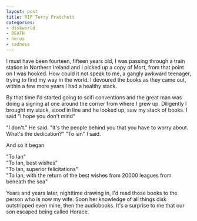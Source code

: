 ```yaml
---
layout: post
title: RIP Terry Pratchett
categories: 
- diskworld
- DEATH
- heros
- sadness
---
```


I must have been fourteen, fifteen years old, I was passing through a train station in Northern Ireland and I picked up a copy of Mort, from that point on I was hooked. How could it not speak to me, a gangly awkward teenager, trying to find my way in the world. I devoured the books as they came out, within a few more years I had a healthy stack.

By that time I'd started going to scifi conventions and the great man was doing a signing at one around the corner from where I grew up. Diligently I brought my stack, stood in line and he looked up, saw my stack of books. I said "I hope you don't mind"  

"I don't." He said. "It's the people behind you that you have to worry about. What's the dedication?"
"To ian" I said.

 
And so it began

"To Ian"  
"To Ian, best wishes"   
"To Ian, superior felicitations"  
"To Ian, with the return of the best wishes from 20000 leagues from beneath the sea"  

Years and years later, nighttime drawing in, I'd read those books to the person who is now my wife. Soon her knowledge of all things disk outstripped even mine, then the audiobooks. It's a surprise to me that our son escaped being called Horace. 